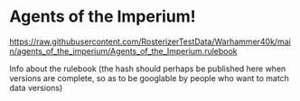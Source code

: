 # Agents of the Imperium!

https://raw.githubusercontent.com/RosterizerTestData/Warhammer40k/main/agents_of_the_imperium/Agents_of_the_Imperium.rulebook

Info about the rulebook (the hash should perhaps be published here when versions are complete, so as to be googlable by people who want to match data versions)
